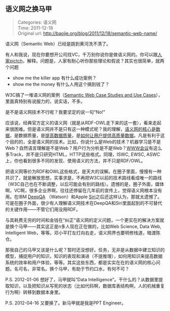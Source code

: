 语义网之换马甲
---
    
> Categories: 语义网  
> Time: 2011-12-18  
> Original url: <http://baojie.org/blog/2011/12/18/semantic-web-name/>
    
语义网（Semantic Web）已经是跳到黄河洗不清了。

有人和我说，现在你要想开公司找VC，千万别你说你是做语义网的。你可以跟[人家pictch](http://blog.baojie.org/2011/11/02/pitch-for-semantic-technologies/)，解释。问题是，人家有耐心听你那些理论和假说？其实也很简单，就两个问题

- show me the killer app 有什么成功案例？
- show me the money 有什么人用这个搞到钱了？

W3C搞了一堆语义网的案例（[Semantic Web Case Studies and Use Cases](https://www.w3.org/2001/sw/sweo/public/UseCases/)），里面真特别有说服力的，说实话，不多。

是不是语义网技术不行呢？我要坚定的说一句“No!”     

应该说，经典官方定义的语义网（就是从RDF-OWL走下来的这一套），看来走起来很困难。但是语义网并不是只有这一种模式呢？我的理解，[语义网的核心是数据](http://blog.baojie.org/2011/04/21/sw-is-data/)，是数据质量，是[提高数据质量](http://blog.baojie.org/2011/04/28/web-3-0-foundation/)，是[如何让用户提供高质量数据](http://blog.baojie.org/2011/05/03/web3/)。凡是有利于这个目的的，全是语义网的技术。比如，你说什么是Web的技术？机器学习是不是Web？自然语言理解是不是Web？用户行为分析是不是Web？[WWW会议](http://www2012.wwwconference.org/?page_id=1285)有这么多Track，并不是只研究HTML，HTTP这些格式。同理，ISWC, EWSC, ASWC上，你也看到很多不同的发现、使用语义的方法，并不只是RDF/OWL。

把语义网等价为RDF和OWL这些格式，是天大的误解。在圈子里面，慢慢有一种共识了，就是解放思想，实事求是，不再把W3C以前的技术路线看成唯一的路线（W3C自己也在不断调整，以后可能会有别的路线）。遗憾的是，圈子外面，媒体啊，VC啊，很多企业界啊，往往还停留在几年前的宣传上，觉得语义网根本没有用。在IBM [DeepQA](http://baojie.org/blog/2011/04/30/deep-qa/) （Watson）和Apple [Siri](http://blog.baojie.org/2011/11/16/siri-2/)之后还这样认为，那就太遗憾了。可是在圈子外面，很少有人理解语义网技术在DeepQA和Siri里面起到的不可替代的关键作用——不管它们用没用RDF。

与其耗费无穷的时间和金钱在“纠正”语义网的定义问题，一个更实在的解决方案就是换个马甲——其实这正是n多人现在正在做的，比如Web Science, Data Web, Intelligent Web，等等。邓小平打左灯向右走，语义网界也要明修栈道，暗渡陈仓。

那我自己的马甲又该是什么呢？暂时还没想好。任务，无非是从数据中建立知识的模型，捕捉用户的知识，知识的表现和演进（不提推理），如何用知识来提高数据系统的效率和用户体验，等等。其实这些东西，都是实实在在的语义网的核心问题。名可名，非常名。换个马甲，有助于节约口水，有何不可？

P.S. 2012-01-06 想好了，马甲就叫“Data Intelligence”。干什么的？从数据里提取知识，以及把知识从写死的状态（比如代码啊，数据库表结构啊，人的机械重复行为啊）转移到数据本身里。

P.S. 2012-04-16 又要换了。新马甲就是我是PPT Engineer。     
    